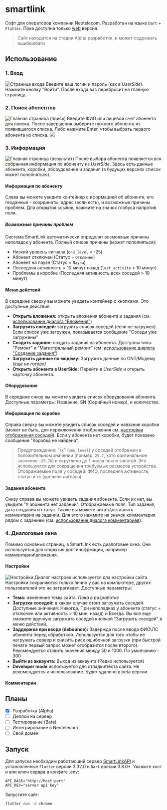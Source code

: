 # smartlink

Софт для операторов компании Neotelecom. Разработан на языке `Dart` + `Flutter`. Пока доступна только [web]() версия.
> Сайт находится на стадии Alpha разработки, и может содрежать ошибки\баги

## Использование
### 1. Вход
![Страница входа](./screenshots/auth.png)
Введите ваш логин и пароль (как в _UserSide_). Нажмите кнопку "Войти". После входа вас перебросит на главную страницу.

### 2. Поиск абонентов
![Главная страница (поиск)](./screenshots/search.png)
Введите ФИО или лицевой счет абонента для поиска. После завершения выберите нужного абонента из появившегося списка. Либо нажмите Enter, чтобы выбрать первого абонента из списка.
![](./screenshots/searching.gif)

### 3. Информация
![Главная страница (результат)](./screenshots/result.png)
После выбора абонента появляется вся собранная информация по абоненту из _UserSide_. Здесь есть данные абонента, коробки, оборудование и задания (в будущих версиях список может пополняться).
#### Информация по абоненту
Слева вы можете увидите контейнер с иформацией об абоненте, его геоданные - координаты, адрес (если есть), и возможные причины проблем. Для открытия ссылок, нажмите на значок глобуса напротив поля.
##### Возможные причины проблем
Система SmartLink автоматически определят возможные причины неполадок у абонента. Полный список причины (может пополняться):
 - Низкий уровень сигнала (`onu_level` < -25)
 - Абонент отключен (Статус = `Отключен`)
 - Абонент на паузе (Статус = `Пауза`)
 - Последняя активность > 10 минут назад (`last_activity` > 10 минут)
 - Проблемы в коробке (Последняя активность всех соседей > 10 минут)
#### Меню действий
В середине сверху вы можете увидеть контейнер с кнопками. Это доступные действия.
 - **Открыть вложения:** открыть вложения абонента и задания (см. [использование диалога "Вложения"](#использование))
 - **Загрузить соседей:** загрузить список соседей (если не загружен). Если список уже загружен, показывается сообщение "Соседи уже загружены"
 - **Создать задание:** создать задания на абонента. Доступны типы "Ремонт" и "Магистральный ремонт" (см. [использование диалога "Создание задания"](#использование))
 - **Загрузить данные по модему:** Загрузить данные по ONT/Модему _(еще не готово)_
 - **Открыть абонента в UserSide:** Перейти в _UserSide_ и открыть карточку абонента.
#### Оборудование
В середине снизу вы можете увидеть список оборудования абонента. Доступные параметры: Название, SN (Серийный номер), и количество.
#### Информация по коробке
Справа сверху вы можете увидеть список соседей и навзание коробки (может не быть, для переключения отображения см. [настройки отображения соседей](#настройки)). Если у абонента нет коробки, будет показано сообщение "Коробка не найдена".
> Предупреждение: "rx" (`onu_level`) у соседей отображен в положительном значении (пример: `25.7`, хотя оригинальное значение `-25.78`) и округлено до 1 числа после запятой. Это используется для сокращения требуемых размеров устройства.
Отображаемые поля у соседей: ФИО, последняя активность, статус и `rx` (уровень сигнала)
#### Задания абонента
Снизу справа вы можете увидеть задания абонента. Если их нет, вы увидите "У абонента нет заданий". Отображаемые поля: Тип задания, дата создания и статус. Также вы можете читать\оставлять комментарии на задании. Для этого нажмите на значок комментария рядом с заданием (см. [использование диалога комментариев](#использование)).
### 4. Диалоговые окна
Помимо основных страниц, в SmartLInk есть диалоговые окна. Они используется для открытия доп. инофрмации, например комментарии\вложения.
#### Настройки
![Настройки](./screenshots/settings.png)
Диалог настроек используется дла настройки сайта. Настройки сохраняются только лично у вас на компьютере, других пользователей это не затрагивает.
Доступные параметры:
 - **Тема:** изменение темы сайта. _Пока в разработке_
 - **Загрузка соседей:** в каком случае стоит загружать соседей. Доступные значения: Никогда, При неполадках у абонента (статус = отключен или активность > 10 мин. назад) и Всегда. Вы все еще сможете вручную загружать соседей кнопкой "Загрузить соседей" в меню действий.
 - **Заддержка при вводе (debounce):** Задержда после ввода ФИО\ЛС абонента перед обработкой. Используется для того чтобы не нагружать сервер и снизить риск ошибочной загрузки (при быстрой печати первый запрос может отобразится после второго). Рекомендуется ставить значения между 50 и 1000. По умолчанию - 300
 - **Выйти из аккаунта:** Выход из аккаунта (Редко используется)
 - **Developer mode** используется для отладки\теста сайта. Не рекомендуется к использование. Будет удалено в beta версии.
#### Комментарии

## Планы
 - [x] Разработка (Alpha)
 - [ ] Деплой на сервер
 - [ ] Тестирование (Beta)
 - [ ] Интегрирование в Neotelecom
 - [ ] Свой домен

## Запуск
Для запуска необходим работающий сервер [SmartLinkAPI]() и установленные `Flutter` версии 3.32.0 и `Dart` вресии 3.8.0+.
Укажите хост и апи ключ сервра в конфиге .env:
```
API_BASE="http://host:port"
API_KEY="server api key"
```
Запустите сайт:
```bash
flutter run -d chrome
```
